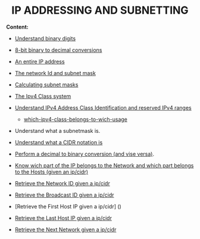 
# <center>IP ADDRESSING AND SUBNETTING

<b>Content:</b>

+ [Understand binary digits](understand_binary_digits.md)

+ [8-bit binary to decimal conversions](8-bit_binary_to_decimal_conversions.md)

+ [An entire IP address](an_entire_ip_address.md)
+ [The network Id and subnet mask](the_network_id_and_subnet_mask)

+ [Calculating subnet masks](calculating_subnet_masks)
+ [The Ipv4 Class system](the_ip_v4_class_system)
+ [Understand IPv4 Address Class Identification and reserved IPv4 ranges](understand-ipv4-add-class-identifi-reserved-ipv4-ranges)
    + [which-ipv4-class-belongs-to-wich-usage](which-ipv4-class-belongs-to-wich-usage)

+  []() Understand what a subnetmask is.

+  [Understand what a CIDR notation is](undersstand-what-is-cidr-notation)

+   [Perform a decimal to binary conversion (and vise versa)](perform-decimal-to-binary-conversion-vise-versa).

+   [Know wich part of the IP belongs to the Network and which part belongs to the Hosts (given an ip/cidr)](know-which-part-ip-belongs-to-the-network-and-to-the-host)

+   [Retrieve the Network ID given a ip/cidr](retrieve-network-id-ip-cidr)

+   [Retrieve the Broadcast ID given a ip/cidr](broadcastid-given-a-ip-cidr)

+   [Retrieve the First Host IP given a ip/cidr] ()
+   [Retrieve the Last Host IP given a ip/cidr]()
+   [Retrieve the Next Network given a ip/cidr]()